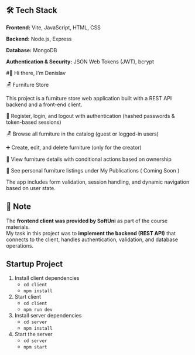 ## 🛠 Tech Stack

**Frontend:** Vite, JavaScript, HTML, CSS

**Backend:** Node.js, Express  

**Database:** MongoDB  

**Authentication & Security:** JSON Web Tokens (JWT), bcrypt  

#👋 Hi there, I'm Denislav 

🪑 Furniture Store

This project is a furniture store web application built with a REST API backend and a front-end client.

🔐 Register, login, and logout with authentication (hashed passwords & token-based sessions)

🪑 Browse all furniture in the catalog (guest or logged-in users)

➕ Create, edit, and delete furniture (only for the creator)

📄 View furniture details with conditional actions based on ownership

📂 See personal furniture listings under My Publications ( Coming Soon )

The app includes form validation, session handling, and dynamic navigation based on user state.

## 📌 Note
The **frontend client was provided by SoftUni** as part of the course materials.  
My task in this project was to **implement the backend (REST API)** that connects to the client, handles authentication, validation, and database operations.

## Startup Project

1. Install client dependencies
    - `cd client`
    - `npm install`
2. Start client
    - `cd client`
    - `npm run dev`
3. Install server dependencies
    - `cd server`
    - `npm install`
4. Start the server
    - `cd server`
    - `npm start`
